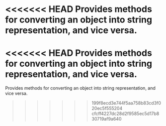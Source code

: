 <<<<<<< HEAD
Provides methods for converting an object into string representation, and vice versa.
=======
<<<<<<< HEAD
Provides methods for converting an object into string representation, and vice versa.
=======
Provides methods for converting an object into string representation, and vice versa.
>>>>>>> 199f8ecd3e744f5aa758b83cd3f020ec5f555204
>>>>>>> cfcff4227dc28d2f9585ec5d17b830719af9a640

